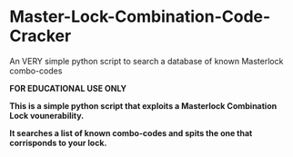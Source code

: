 # Master-Lock-Combination-Code-Cracker
An VERY simple python script to search a database of known Masterlock combo-codes

<b>
FOR EDUCATIONAL USE ONLY
<b/>
  
This is a simple python script that exploits a Masterlock Combination Lock vounerability.

It searches a list of known combo-codes and spits the one that corrisponds to your lock.
